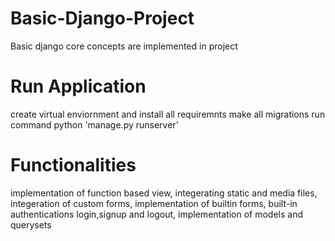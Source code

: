 # Basic-Django-Project
Basic django core concepts are implemented in project

# Run Application
create virtual enviornment and install all requiremnts 
make all migrations 
run command python 'manage.py runserver'

# Functionalities
implementation of function based view,
integerating static and media files,
integeration of custom forms,
implementation of builtin forms,
built-in authentications login,signup and logout,
implementation of models and querysets
